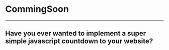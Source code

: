 # CommingSoon

----------

## Have you ever wanted to implement a super simple javascript countdown to your website?

